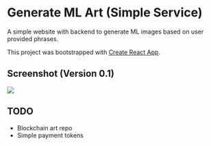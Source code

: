 # Generate ML Art (Simple Service)

A simple website with backend to generate ML images based on user provided phrases.

This project was bootstrapped with [Create React App](https://github.com/facebook/create-react-app).

## Screenshot (Version 0.1)

![](https://github.com/Tom-xyz/MLArtService/raw/main/src/resources/screenshot.png)

## TODO

- Blockchain art repo
- Simple payment tokens